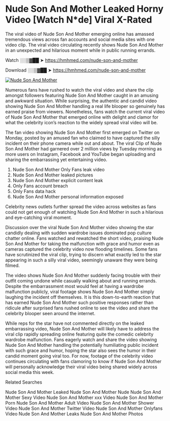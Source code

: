 ﻿# Nude Son And Mother Leaked Horny Video [Watch N*de] Viral X-Rated

The viral video of ﻿Nude Son And Mother emerging online has amassed tremendous views across fan accounts and social media sites with one video clip. The viral video circulating recently shows ﻿Nude Son And Mother in an unexpected and hilarious moment while in public running errands. 

Watch ░░▒▓██ ➤ https://hmhmed.com/nude-son-and-mother

Download ░░▒▓██ ➤ https://hmhmed.com/nude-son-and-mother

[![Nude Son And Mother](https://i.imgur.com/dJHk4Zq.gif)](https://hmhmed.com/nude-son-and-mother)

Numerous fans have rushed to watch the viral video and share the clip amongst followers featuring ﻿Nude Son And Mother caught in an amusing and awkward situation. While surprising, the authentic and candid video showing ﻿Nude Son And Mother handling a real life blooper so genuinely has earned praise from viewers. Nonetheless, fans watch the current viral video of ﻿Nude Son And Mother that emerged online with delight and clamor for what the celebrity icon’s reaction to the widely spread viral video will be.

The fan video showing ﻿Nude Son And Mother first emerged on Twitter on Monday, posted by an amused fan who claimed to have captured the silly incident on their phone camera while out and about. The viral Clip of ﻿Nude Son And Mother had garnered over 2 million views by Tuesday morning as more users on Instagram, Facebook and YouTube began uploading and sharing the embarrassing yet entertaining video. 

1. ﻿Nude Son And Mother Only Fans leak video
2. ﻿Nude Son And Mother leaked pictures
3. ﻿Nude Son And Mother explicit content leak
4. Only Fans account breach
5. Only Fans data hack
6. ﻿Nude Son And Mother personal information exposed

Celebrity news outlets further spread the video across websites as fans could not get enough of watching ﻿Nude Son And Mother in such a hilarious and eye-catching viral moment. 

Discussion over the viral ﻿Nude Son And Mother video showing the star candidly dealing with sudden wardrobe issues dominated pop culture chatter online. Fans watched and rewatched the short video, praising ﻿Nude Son And Mother for taking the malfunction with grace and humor even as cameras captured the celebrity video now flooding timelines. Some fans have scrutinized the viral clip, trying to discern what exactly led to the star appearing in such a silly viral video, seemingly unaware they were being filmed.

The video shows ﻿Nude Son And Mother suddenly facing trouble with their outfit coming undone while casually walking about and running errands. Despite the embarrassment most would feel at having a wardrobe malfunction publicly, viral footage shows ﻿Nude Son And Mother simply laughing the incident off themselves. It is this down-to-earth reaction that has earned ﻿Nude Son And Mother such positive responses rather than ridicule after surprised fans rushed online to see the video and share the celebrity blooper seen around the internet.  

While reps for the star have not commented directly on the leaked embarrassing video, ﻿Nude Son And Mother will likely have to address the viral clip rapidly spreading online featuring quite the comedic celebrity wardrobe malfunction. Fans eagerly watch and share the video showing ﻿Nude Son And Mother handling the potentially humiliating public incident with such grace and humor, hoping the star also sees the humor in their candid moment going viral too. For now, footage of the celebrity video continues circulating with fans clamoring to know if ﻿Nude Son And Mother will personally acknowledge their viral video being shared widely across social media this week.

Related Searches

﻿Nude Son And Mother Leaked
﻿Nude Son And Mother Nude
﻿Nude Son And Mother Sexy Video
﻿Nude Son And Mother xxx Video
﻿Nude Son And Mother Porn
﻿Nude Son And Mother Adult Video
﻿Nude Son And Mother Shower Video
﻿Nude Son And Mother Twitter Video
﻿Nude Son And Mother Onlyfans Video
﻿Nude Son And Mother Leaks
﻿Nude Son And Mother Photos